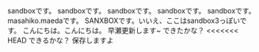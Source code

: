 sandboxです。
sandboxです。
sandboxです。
sandboxです。
sandboxです。
masahiko.maedaです。
SANXBOXです。いいえ、ここはsandbox3っぽいです。
こんにちは。こんにちは。
早瀬更新します~
できたかな？
<<<<<<< HEAD
できるかな？
保存しますよ